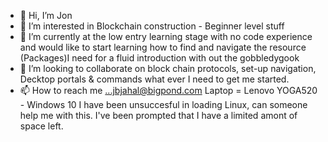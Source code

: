 - 👋 Hi, I’m Jon
- 👀 I’m interested in Blockchain construction - Beginner level stuff
- 🌱 I’m currently at the low entry learning stage with no code experience and would like to start learning how to find and navigate the resource (Packages)I need for a fluid introduction with out the gobbledygook
- 💞️ I’m looking to collaborate on block chain protocols, set-up navigation, Decktop portals & commands what ever I need to get me started.
- 📫 How to reach me ...jbjahal@bigpond.com
Laptop = Lenovo YOGA520 - Windows 10 
I have been unsuccesful in loading Linux, can someone help me with this.
I've been prompted that I have a limited amont of space left.
<!---
jbjahal/jbjahal is a ✨ special ✨ repository because its `README.md` (this file) appears on your GitHub profile.
You can click the Preview link to take a look at your changes.
--->

